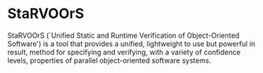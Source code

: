 # StaRVOOrS

StaRVOOrS (`Unified Static and Runtime Verification of Object-Oriented Software') is a tool that provides a unified, lightweight to use but powerful in result, method for specifying and verifying, with a variety of confidence levels, properties of parallel object-oriented software systems.
